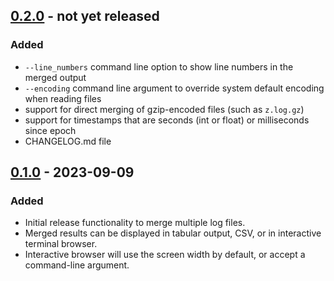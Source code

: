 ## [0.2.0] - not yet released

### Added

- `--line_numbers` command line option to show line numbers in the merged output
- `--encoding` command line argument to override system default encoding when reading files
- support for direct merging of gzip-encoded files (such as `z.log.gz`)
- support for timestamps that are seconds (int or float) or milliseconds since epoch
- CHANGELOG.md file


## [0.1.0] - 2023-09-09

### Added

- Initial release functionality to merge multiple log files.
- Merged results can be displayed in tabular output, CSV, or in interactive terminal browser.
- Interactive browser will use the screen width by default, or accept a command-line argument.

[0.2.0]: https://github.com/ptmcg/log_merger/compare/v0.1.0...main
[0.1.0]: https://github.com/ptmcg/log_merger/releases/tag/v0.1.0
